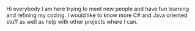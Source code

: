 
Hi everybody I am here trying to meet new people and have fun learning and refining my coding. I would like to know more C# and Java oriented stuff as well as help with other projects where I can.

